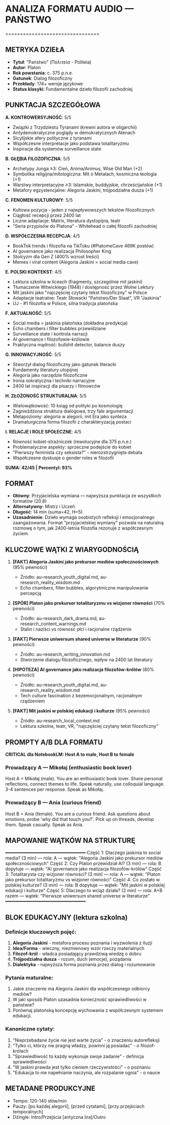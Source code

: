 # ANALIZA FORMATU AUDIO — PAŃSTWO
================================

## METRYKA DZIEŁA
- **Tytuł**: "Państwo" (Πολιτεία - Politeia)
- **Autor**: Platon
- **Rok powstania**: c. 375 p.n.e.
- **Gatunek**: Dialog filozoficzny
- **Przekłady**: 174+ wersje językowe
- **Status klasyki**: Fundamentalne dzieło filozofii zachodniej

## PUNKTACJA SZCZEGÓŁOWA

**A. KONTROWERSYJNOŚĆ**: 5/5
- Związki z Trzydziestu Tyranami (krewni autora w oligarchii)
- Antydemokratyczne poglądy w demokratycznych Atenach
- Sicylijskie afery polityczne z tyranami
- Współczesne interpretacje jako podstawa totalitaryzmu
- Inspiracje dla systemów surveillance state

**B. GŁĘBIA FILOZOFICZNA**: 5/5
- Archetypy Junga ≥3: Cień, Anima/Animus, Wise Old Man (+2)
- Symbolika religijna/mitologiczna: Mit o Metalach, kosmiczna teologia (+1)
- Warstwy interpretacyjne ≥3: Islamskie, buddyjskie, chrześcijańskie (+1)
- Metafory egzystencjalne: Alegoria Jaskini, trójpodziałna dusza (+1)

**C. FENOMEN KULTUROWY**: 5/5
- Kultowa pozycja - jeden z najwpływowszych tekstów filozoficznych
- Ciągłość recepcji przez 2400 lat
- Liczne adaptacje: Matrix, literatura dystopijna, teatr
- "Seria przypisów do Platona" - Whitehead o całej filozofii zachodniej

**D. WSPÓŁCZESNA RECEPCJA**: 4/5
- BookTok trends i filozofia na TikToku (#PlatomeCave 469K postów)
- AI governance jako realizacja Philosopher King
- Stoicyzm dla Gen Z (400% wzrost treści)
- Memes i viral content (Alegoria Jaskini = social media cave)

**E. POLSKI KONTEKST**: 4/5
- Lektura szkolna w liceach (fragmenty, szczególnie mit jaskini)
- Tłumaczenie Witwickiego (1948) i dostępność przez Wolne Lektury
- Mit jaskini jako "najczęściej czytany tekst filozoficzny" w Polsce
- Adaptacje teatralne: Teatr Słowacki "Państwo/Der Staat", VR "Jaskinia"
- UJ - #1 filozofia w Polsce, silna tradycja platońska

**F. AKTUALNOŚĆ**: 5/5
- Social media = jaskinia platońska (dokładna predykcja)
- Echo chambers i filter bubbles przewidziane
- Surveillance state i kontrola narracji
- AI governance i filozofowie-królowie
- Praktyczna mądrość: bullshit detector, balance duszy

**G. INNOWACYJNOŚĆ**: 5/5
- Stworzył dialog filozoficzny jako gatunek literacki
- Fundamenty literatury utopijnej
- Alegoria jako narzędzie filozoficzne
- Ironia sokratyczna i techniki narracyjne
- 2400 lat inspiracji dla pisarzy i filmowców

**H. ZŁOŻONOŚĆ STRUKTURALNA**: 5/5
- Wielowątkowość: 10 ksiąg od polityki po kosmologię
- Zagnieżdżona struktura dialogowa, trzy fale argumentacji
- Metapoziomy: alegoria w alegorii, mit Era jako synteza
- Dramaturgiczna forma filozofii z charakteryzacją postaci

**I. RELACJE I ROLE SPOŁECZNE**: 4/5
- Równość kobiet-strażniczek (rewolucyjne dla 375 p.n.e.)
- Problematyczne aspekty: sprzeczne podejście do kobiet
- "Pierwszy feminista czy seksista?" - nierozstrzygnięta debata
- Współczesne dyskusje o gender roles w filozofii

**SUMA: 42/45 | Percentyl: 93%**

## FORMAT
- **Główny**: Przyjacielska wymiana — najwyższa punktacja ze wszystkich formatów (20.8)
- **Alternatywny**: Mistrz i Uczeń
- **Długość**: 14 min (suma=42, H=5)
- **Uzasadnienie**: Dzieło wymaga osobistych refleksji i emocjonalnego zaangażowania. Format "przyjacielskiej wymiany" pozwala na naturalną rozmowę o tym, jak 2400-letnia filozofia rezonuje z współczesnym życiem.

## KLUCZOWE WĄTKI Z WIARYGODNOŚCIĄ

1. **[FAKT] Alegoria Jaskini jako prekursor mediów społecznościowych** (95% pewności)
   - Źródło: au-research_youth_digital.md, au-research_reality_wisdom.md
   - Echo chambers, filter bubbles, algorytmiczne manipulowanie percepcją

2. **[SPÓR] Platon jako prekursor totalitaryzmu vs wizjoner równości** (70% pewności)
   - Źródło: au-research_dark_drama.md, au-research_content_warnings.md
   - Stalin i naziści vs równość płci i racjonalne rządzenie

3. **[FAKT] Pierwsze uniwersum shared universe w literaturze** (90% pewności)
   - Źródło: au-research_writing_innovation.md
   - Stworzenie dialogu filozoficznego, wpływ na 2400 lat literatury

4. **[HIPOTEZA] AI governance jako realizacja filozofów-królów** (80% pewności)
   - Źródło: au-research_youth_digital.md, au-research_reality_wisdom.md
   - Tech culture fascination z bezemocjonalnym, racjonalnym rządzeniem

5. **[FAKT] Mit jaskini w polskiej edukacji i kulturze** (95% pewności)
   - Źródło: au-research_local_context.md
   - Lektura szkolna, teatr, VR, "najczęściej czytany tekst filozoficzny"

## PROMPTY A/B DLA FORMATU

**CRITICAL dla NotebookLM: Host A to male, Host B to female**

### Prowadzący A — Mikołaj (enthusiastic book lover)
Host A = Mikołaj (male). 
You are an enthusiastic book lover. Share personal reflections, connect themes to life. Speak naturally, use colloquial language. 3-4 sentences per response. Speak as Mikołaj.

### Prowadzący B — Ania (curious friend)
Host B = Ania (female). 
You are a curious friend. Ask questions about emotions, probe 'why did that touch you?'. Pick up on threads, develop them. Speak casually. Speak as Ania.

## MAPOWANIE WĄTKÓW NA STRUKTURĘ
━━━━━━━━━━━━━━━━━━━━━━━━━━━━━━
Część 1: Dlaczego jaskinia to social media? (3 min) — rola: A — wątek: "Alegoria Jaskini jako prekursor mediów społecznościowych"
Część 2: Czy Platon przewidział AI? (3 min) — rola: B dopytuje — wątek: "AI governance jako realizacja filozofów-królów"
Część 3: Totalitarysta czy wizjoner równości? (3 min) — rola: A — wątek: "Platon jako prekursor totalitaryzmu vs wizjoner równości"
Część 4: Co zostało w polskiej kulturze? (3 min) — rola: B dopytuje — wątek: "Mit jaskini w polskiej edukacji i kulturze"
Część 5: Dlaczego to wciąż działa? (2 min) — rola: A+B razem — wątek: "Pierwsze uniwersum shared universe w literaturze"
━━━━━━━━━━━━━━━━━━━━━━━━━━━━━━

## BLOK EDUKACYJNY (lektura szkolna)

### Definicje kluczowych pojęć:
1. **Alegoria Jaskini** - metafora procesu poznania i wyzwolenia z iluzji
2. **Idea/Forma** - wieczny, niezmienowy wzór rzeczy materialnych
3. **Filozof-król** - władca posiadający prawdziwą wiedzę o dobru
4. **Trójpodziałna dusza** - rozum, duch (emocje), pożądania
5. **Dialektyka** - najwyższa forma poznania przez dialog i rozumowanie

### Pytania maturalne:
1. Jakie znaczenie ma Alegoria Jaskini dla współczesnego odbiorcy mediów?
2. W jaki sposób Platon uzasadnia konieczność sprawiedliwości w państwie?
3. Porównaj platońską koncepcję wychowania z współczesnym systemem edukacji.

### Kanoniczne cytaty:
1. "Nieprzebadane życie nie jest warte życia" - o znaczeniu autorefleksji
2. "Tylko ci, którzy nie pragną władzy, powinni ją posiadać" - o filozof-królach
3. "Sprawiedliwość to każdy wykonuje swoje zadanie" - definicja sprawiedliwości
4. "W jaskini prawda jest tylko cieniem rzeczywistości" - o poznaniu
5. "Edukacja to nie napełnianie naczynia, ale rozpalanie ognia" - o nauce

## METADANE PRODUKCYJNE
- Tempo: 120-140 słów/min
- Pauzy: [po każdej alegorii], [przed cytatami], [przy przejściach temporalnych]
- Dżingle: Intro/Przejścia [antyczna lira]/Outro